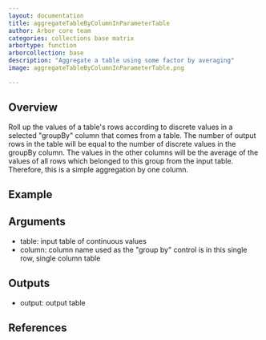```yaml
---
layout: documentation
title: aggregateTableByColumnInParameterTable
author: Arbor core team
categories: collections base matrix
arbortype: function
arborcollection: base
description: "Aggregate a table using some factor by averaging"
image: aggregateTableByColumnInParameterTable.png

---
```


## Overview

Roll up the values of a table's rows according to discrete values in a selected "groupBy" column that comes from a table. The number of output rows in the table will be equal to the number of discrete values in the groupBy column.  The values in the other columns will be the average of the values of all rows which belonged to this group from the input table.   Therefore, this is a simple aggregation by one column.

## Example

## Arguments
- table: input table of continuous values
- column: column name used as the "group by" control is in this single row, single column table

## Outputs
- output: output table

## References
